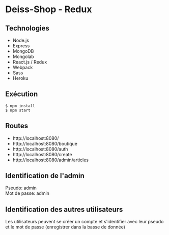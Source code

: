 # Deiss-Shop - Redux

## Technologies
- Node.js
- Express
- MongoDB
- Mongolab
- React.js / Redux
- Webpack
- Sass
- Heroku

## Exécution
```
$ npm install
$ npm start
```

## Routes 
- http://localhost:8080/
- http://localhost:8080/boutique
- http://localhost:8080/auth
- http://localhost:8080/create
- http://localhost:8080/admin/articles

## Identification de l'admin
Pseudo: admin   
Mot de passe: admin


## Identification des autres utilisateurs
Les utilisateurs peuvent se créer un compte et s'identifier avec leur pseudo et le mot de passe (enregistrer dans la basse de donnée)
